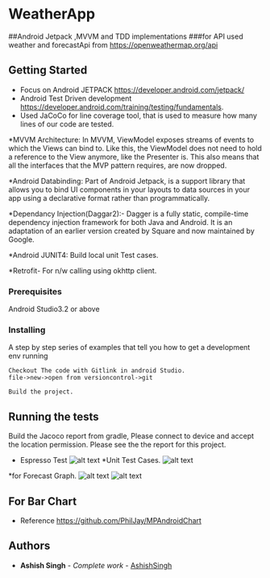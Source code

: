 # WeatherApp
##Android Jetpack ,MVVM and TDD implementations 
###for API used weather and forecastApi from  https://openweathermap.org/api


## Getting Started
* Focus on Android JETPACK https://developer.android.com/jetpack/
* Android Test Driven development https://developer.android.com/training/testing/fundamentals.
* Used JaCoCo for line coverage tool, that is used to measure how many lines of our code are tested.

*MVVM Architecture: In MVVM, ViewModel exposes streams of events to which the Views can bind to. Like this, the ViewModel does not need to hold a reference to the View anymore, like the Presenter is. This also means that all the interfaces that the MVP pattern requires, are now dropped.

*Android Databinding: Part of Android Jetpack, is a support library that allows you to bind UI components in your layouts to data sources in your app using a declarative format rather than programmatically.

*Dependancy Injection(Daggar2):- Dagger is a fully static, compile-time dependency injection framework for both Java and Android. It is an adaptation of an earlier version created by Square and now maintained by Google. 

*Android JUNIT4: Build local unit Test cases.

*Retrofit- For n/w calling using okhttp client.



### Prerequisites

Android Studio3.2 or above

 

### Installing

A step by step series of examples that tell you how to get a development env running



```
Checkout The code with Gitlink in android Studio.
file->new->open from versioncontrol->git
```

```
Build the project.
```

## Running the tests

Build the Jacoco report from gradle, Please connect to device and accept the location permission. 
Please see the the report for this project.
* Espresso Test 
![alt text](https://user-images.githubusercontent.com/2376791/72666325-6ffb5080-3a2a-11ea-85bb-f9ad289c2596.png)
*Unit Test Cases.
![alt text](https://user-images.githubusercontent.com/2376791/72666329-77baf500-3a2a-11ea-9303-ebfea7932e71.png)

*for Forecast Graph.
![alt text](https://user-images.githubusercontent.com/2376791/72666729-7d1a3e80-3a2e-11ea-88d3-4e3147dfc7dd.png)
![alt text](https://user-images.githubusercontent.com/2376791/72666734-81465c00-3a2e-11ea-89e7-ffe96cc68ef9.png)

## For Bar Chart
* Reference https://github.com/PhilJay/MPAndroidChart

## Authors

* **Ashish Singh** - *Complete work* - [AshishSingh](https://github.com/Ashishsingh009)
